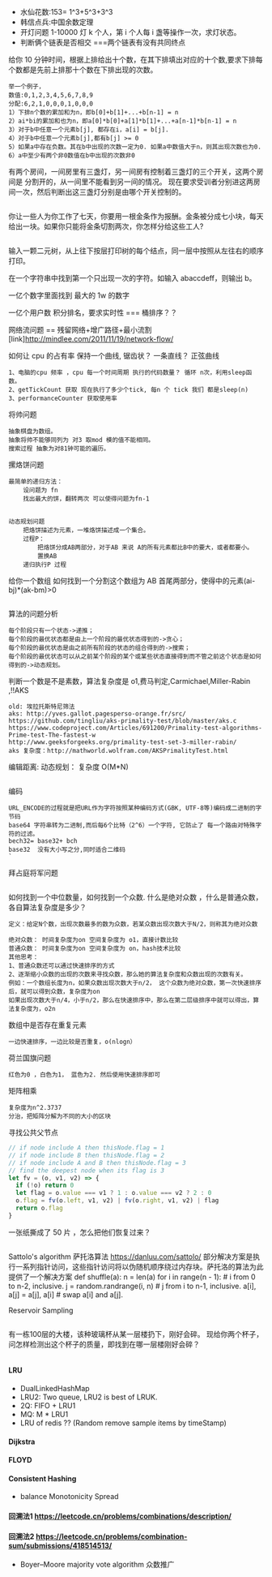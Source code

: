 - 水仙花数:153= 1^3+5^3+3^3
- 韩信点兵:中国余数定理
- 开灯问题 1-10000 灯 k 个人，第 i 个人每 i 盏等操作一次，求灯状态。
- 判断俩个链表是否相交 ===两个链表有没有共同终点

 给你 10 分钟时间，根据上排给出十个数，在其下排填出对应的十个数,要求下排每个数都是先前上排那十个数在下排出现的次数。
```
举一个例子，
数值:0,1,2,3,4,5,6,7,8,9
分配:6,2,1,0,0,0,1,0,0,0
1）下排n个数的累加和为n，即b[0]+b[1]+...+b[n-1] = n
2）ai*bi的累加和也为n，即a[0]*b[0]+a[1]*b[1]+...+a[n-1]*b[n-1] = n
3）对于b中任意一个元素b[j], 都存在i，a[i] = b[j].
4）对于b中任意一个元素b[j],都有b[j] >= 0
5）如果a中存在负数。其在b中出现的次数一定为0. 如果a中数值大于n，则其出现次数也为0.
6）a中至少有两个非0数值在b中出现的次数非0
```



有两个房间，一间房里有三盏灯，另一间房有控制着三盏灯的三个开关，这两个房间是 分割开的，从一间里不能看到另一间的情况。 现在要求受训者分别进这两房间一次，然后判断出这三盏灯分别是由哪个开关控制的。
````
````
你让一些人为你工作了七天，你要用一根金条作为报酬。金条被分成七小块，每天给出一块。如果你只能将金条切割两次，你怎样分给这些工人?
````
````
输入一颗二元树，从上往下按层打印树的每个结点，同一层中按照从左往右的顺序打印。

在一个字符串中找到第一个只出现一次的字符。如输入 abaccdeff，则输出 b。

一亿个数字里面找到 最大的 1w 的数字

一亿个用户数 积分排名，要求实时性 === 桶排序？？

网络流问题 == 残留网络+增广路径+最小流割 [link]http://mindlee.com/2011/11/19/network-flow/

如何让 cpu 的占有率 保持一个曲线, 锯齿状？ 一条直线？ 正弦曲线

```
1、电脑的cpu 频率 ，cpu 每一个时间周期 执行的代码数量？ 循环 n次，利用sleep函数。
2、getTickCount 获取 现在执行了多少个tick, 每n 个 tick 我们 都是sleep(n)
3、performanceCounter 获取使用率
```

将帅问题

```
抽象棋盘为数组。
抽象将帅不能够同列为 对3 取mod 模的值不能相同。
搜索过程 抽象为对81钟可能的遍历。
```

摞烙饼问题

```
最简单的递归方法：
    设问题为 fn
    找出最大的饼，翻转两次 可以使得问题为fn-1


动态规划问题
    把烙饼描述为元素，一堆烙饼描述成一个集合。
    过程P：
        把烙饼分成AB两部分，对于AB 来说 A的所有元素都比B中的要大，或者都要小。
        置换AB
    递归执行P 过程
```

给你一个数组 如何找到一个分割这个数组为 AB 首尾两部分，使得中的元素(ai-bj)\*(ak-bm)>0
```
```

算法的问题分析
```
每个阶段只有一个状态->递推；
每个阶段的最优状态都是由上一个阶段的最优状态得到的->贪心；
每个阶段的最优状态是由之前所有阶段的状态的组合得到的->搜索；
每个阶段的最优状态可以从之前某个阶段的某个或某些状态直接得到而不管之前这个状态是如何得到的->动态规划。
```
判断一个数是不是素数，算法复杂度是 o1,费马判定,Carmichael,Miller-Rabin ,!!AKS
```
old: 埃拉托斯特尼筛法
aks: http://yves.gallot.pagesperso-orange.fr/src/
https://github.com/tingliu/aks-primality-test/blob/master/aks.c
https://www.codeproject.com/Articles/691200/Primality-test-algorithms-Prime-test-The-fastest-w
http://www.geeksforgeeks.org/primality-test-set-3-miller-rabin/
aks 复杂度：http://mathworld.wolfram.com/AKSPrimalityTest.html
```
编辑距离: 动态规划： 复杂度 O(M\*N)
````
````
编码
```
URL_ENCODE的过程就是把URL作为字符按照某种编码方式(GBK, UTF-8等)编码成二进制的字节码
base64 字符串转为二进制,而后每6个比特（2^6）一个字符, 它防止了 每一个路由对特殊字符的过滤。
bech32= base32+ bch
base32  没有大小写之分,同时适合二维码
`
```

拜占庭将军问题
````
````
如何找到一个中位数量，如何找到一个众数. 什么是绝对众数 ，什么是普通众数， 各自算法复杂度是多少？

```
定义：给定N个数，出现次数最多的数为众数，若某众数出现次数大于N/2，则称其为绝对众数

绝对众数： 时间复杂度为on 空间复杂度为 o1，直接计数比较
普通众数： 时间复杂度为on 空间复杂度为 on，hash技术比较
其他思考：
1、普通众数还可以通过快速排序的方式
2、逐渐缩小众数的出现的次数来寻找众数，那么她的算法复杂度和众数出现的次数有关。
例如：一个数组长度为n，如果众数出现次数大于n/2， 这个众数为绝对众数，第一次快速排序后，就可以得到众数，复杂度为on
如果出现次数大于n/4，小于n/2，那么在快速排序中，那么在第二层级排序中就可以得出，算法复杂度为，o2n
```
数组中是否存在重复元素
```
一边快速排序，一边比较是否重复，o(nlogn）
```
荷兰国旗问题
```
红色为0 ，白色为1， 蓝色为2. 然后使用快速排序即可
```
矩阵相乘
```
复杂度为n^2.3737
分治，把矩阵分解为不同的大小的区块
```
寻找公共父节点
```javascript
// if node include A then thisNode.flag = 1
// if node include B then thisNode.flag = 2
// if node include A and B then thisNode.flag = 3
// find the deepest node when its flag is 3
let fv = (o, v1, v2) => {
  if (!o) return 0
  let flag = o.value === v1 ? 1 : o.value === v2 ? 2 : 0
  o.flag = fv(o.left, v1, v2) | fv(o.right, v1, v2) | flag
  return o.flag
}
```

一张纸撕成了 50 片 ，怎么把他们恢复过来？
````
````
Sattolo's algorithm 萨托洛算法 https://danluu.com/sattolo/ 部分解决方案是执行一系列指针访问，这些指针访问将以伪随机顺序绕过内存块。萨托洛的算法为此提供了一个解决方案
def shuffle(a):
    n = len(a)
    for i in range(n - 1):  # i from 0 to n-2, inclusive.
        j = random.randrange(i, n)  # j from i to n-1, inclusive.
        a[i], a[j] = a[j], a[i]  # swap a[i] and a[j].

Reservoir Sampling
````
````
有一栋100层的大楼，该种玻璃杯从某一层楼扔下，刚好会碎。   现给你两个杯子，问怎样检测出这个杯子的质量，即找到在哪一层楼刚好会碎？
````
````

#### LRU
- DualLinkedHashMap
- LRU2: Two queue, LRU2 is best of LRUK.
- 2Q: FIFO + LRU1
- MQ: M * LRU1
- LRU of redis ?? (Random remove sample items by timeStamp)

#### Dijkstra 
#### FLOYD

#### Consistent Hashing
- balance Monotonicity Spread


#### 回溯法1 https://leetcode.cn/problems/combinations/description/
#### 回溯法2 https://leetcode.cn/problems/combination-sum/submissions/418514513/

- Boyer–Moore majority vote algorithm  众数推广